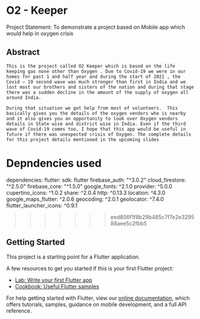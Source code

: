 # O2 - Keeper

Project Statement: To demonstrate a project based on Mobile app which would help in oxygen crisis

## Abstract

    This is the project called O2 Keeper which is based on the life keeping gas none other than Oxygen . Due to Covid-19 we were in our homes for past 1 and half year and during the start of 2021 , the Covid – 19 second wave was much stronger than first in India and we lost most our brothers and sisters of the nation and during that stage there was a sudden decline in the amount of the supply of oxygen all around India.

    During that situation we got help from most of volunteers.  This basically gives you the details of the oxygen vendors who is nearby and it also gives you an opportunity to look over Oxygen vendors details in State wise and district wise in India. Even if the third wave of Covid-19 comes too, I hope that this app would be useful in future if there was unexpected crisis of Oxygen. The complete details for this project details mentioned in the upcoming slides

# Depndencies used

dependencies:
  flutter:
    sdk: flutter
  firebase_auth: "^3.0.2"
  cloud_firestore: "^2.5.0"
  firebase_core: "^1.5.0"
  google_fonts: ^2.1.0
  provider: ^5.0.0
  cupertino_icons: ^1.0.2
  share: ^2.0.4
  http: ^0.13.3
  location: ^4.3.0
  google_maps_flutter: ^2.0.6
  geocoding: ^2.0.1
  geolocator: ^7.4.0
  flutter_launcher_icons: ^0.9.1


>>>>>>> eed806f1f8b29b485c7f7e2e329588aee5c2fbb5

## Getting Started

This project is a starting point for a Flutter application.

A few resources to get you started if this is your first Flutter project:

- [Lab: Write your first Flutter app](https://flutter.dev/docs/get-started/codelab)
- [Cookbook: Useful Flutter samples](https://flutter.dev/docs/cookbook)

For help getting started with Flutter, view our
[online documentation](https://flutter.dev/docs), which offers tutorials,
samples, guidance on mobile development, and a full API reference.
